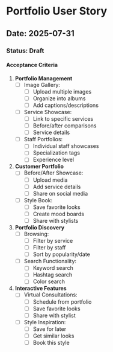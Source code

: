 # Portfolio User Story

## Date: 2025-07-31

### Status: Draft

#### Acceptance Criteria

1. **Portfolio Management**
   - [ ] Image Gallery:
     - [ ] Upload multiple images
     - [ ] Organize into albums
     - [ ] Add captions/descriptions
   - [ ] Service Showcase:
     - [ ] Link to specific services
     - [ ] Before/after comparisons
     - [ ] Service details
   - [ ] Staff Portfolios:
     - [ ] Individual staff showcases
     - [ ] Specialization tags
     - [ ] Experience level

2. **Customer Portfolio**
   - [ ] Before/After Showcase:
     - [ ] Upload media
     - [ ] Add service details
     - [ ] Share on social media
   - [ ] Style Book:
     - [ ] Save favorite looks
     - [ ] Create mood boards
     - [ ] Share with stylists

3. **Portfolio Discovery**
   - [ ] Browsing:
     - [ ] Filter by service
     - [ ] Filter by staff
     - [ ] Sort by popularity/date
   - [ ] Search Functionality:
     - [ ] Keyword search
     - [ ] Hashtag search
     - [ ] Color search

4. **Interactive Features**
   - [ ] Virtual Consultations:
     - [ ] Schedule from portfolio
     - [ ] Save favorite looks
     - [ ] Share with stylist
   - [ ] Style Inspiration:
     - [ ] Save for later
     - [ ] Get similar looks
     - [ ] Book this style
